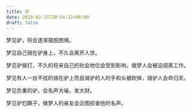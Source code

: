 ```yaml
---
title: 驴
date: 2020-02-15T20:54:12+08:00
draft: false
---
```


梦见驴，将会逐渐摆脱困境。

梦见自己骑在驴身上，不久会离开人世。

梦见驴挨打，不久的将来自己的社会地位会受到影响，做梦人会被迫调离工作。

梦见有人一丝不挂的骑在驴上而且骑驴的人的手和头被砍掉，骑驴人会命归天。

梦见负重的驴，会名声大噪，发大财。

梦见驴尥蹶子，做梦人的亲友会企图损害他的名声。